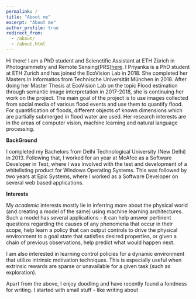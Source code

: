 ```yaml
---
permalink: /
title: "About me"
excerpt: "About me"
author_profile: true
redirect_from: 
  - /about/
  - /about.html
---
```

Hi there! I am a PhD student and Scienctific Assistant at ETH Zürich in Photogrammetry and Remote Sensing(PRS)[here](https://prs.igp.ethz.ch/). I 
Priyanka is a PhD student at ETH Zurich and has joined the EcoVision Lab in 2018. She completed her Masters in Informatics from Technische Universität München in 2018. After doing her Master Thesis at EcoVision Lab on the topic Flood estimation through semantic image interpretation in 2017-2018, she is continuing her work on the project. The main goal of the project is to use images collected from social media of various flood events and use them to quantify flood. For quantification of floods, different objects of known dimensions which are partially submerged in flood water are used. Her research interests are in the areas of computer vision, machine learning and natural language processing.

**BackGround**

I completed my Bachelors from Delhi Technological University (New Delhi) in 2013. Following that, I worked for an year at McAfee as a Software Developer in Test, 
where I was involved with the test and development of a whitelisting product for Windows Operating Systems. This was followed 
by two years at Epic Systems, where I worked as a Software Developer on several web based applications.

**Interests**

My *academic* interests mostly lie in inferring more about the physical world (and creating a model of the same) using machine 
learning architectures. Such a model has several applications - it can help answer pertinent questions regarding the causes of 
any phenomena that occur in their scope, help learn a policy that can output controls to drive the physical environment to a 
goal state that satisfies desired properties, or given a chain of previous observations, help predict what would happen next.

I am also interested in learning control policies for a dynamic environment that utilize intrinsic motivation techniques. This is 
especially useful when extrinsic rewards are sparse or unavailable for a given task (such as exploration).

Apart from the above, I enjoy doodling and have recently found a fondness for writing. I started with small stuff - like writing about
